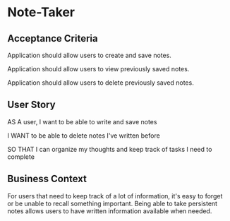 # Note-Taker

## Acceptance Criteria

Application should allow users to create and save notes.

Application should allow users to view previously saved notes.

Application should allow users to delete previously saved notes.

## User Story

AS A user, I want to be able to write and save notes

I WANT to be able to delete notes I've written before

SO THAT I can organize my thoughts and keep track of tasks I need to complete

## Business Context

For users that need to keep track of a lot of information, it's easy to forget or be unable to recall something important. Being able to take persistent notes allows users to have written information available when needed.